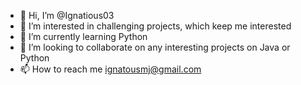 - 👋 Hi, I’m @Ignatious03
- 👀 I’m interested in challenging projects, which keep me interested
- 🌱 I’m currently learning Python
- 💞️ I’m looking to collaborate on any interesting projects on Java or Python
- 📫 How to reach me ignatousmj@gmail.com

<!---
Ignatious03/Ignatious03 
--->
